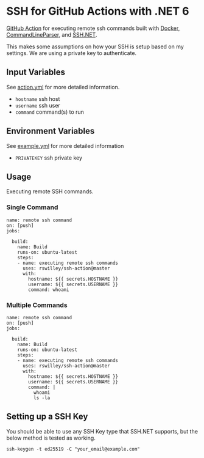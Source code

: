 # SSH for GitHub Actions with .NET 6

<a href="https://github.com/features/actions">GitHub Action</a> for executing remote ssh commands built with <a href="https://github.com/docker">Docker</a>, <a href="https://www.nuget.org/packages/CommandLineParser/">CommandLineParser</a>, and <a href="https://github.com/sshnet/SSH.NET/">SSH.NET</a>.

This makes some assumptions on how your SSH is setup based on my settings. We are using a private key to authenticate.

## Input Variables

See <a href="https://github.com/rswilley/ssh-action/blob/master/action.yml">action.yml</a> for more detailed information.

* ```hostname``` ssh host
* ```username``` ssh user
* ```command``` command(s) to run

## Environment Variables

See <a href="https://github.com/rswilley/ssh-action/blob/master/example.yml">example.yml</a> for more detailed information

* ```PRIVATEKEY``` ssh private key

## Usage

Executing remote SSH commands.

### Single Command

```
name: remote ssh command
on: [push]
jobs:

  build:
    name: Build
    runs-on: ubuntu-latest
    steps:
    - name: executing remote ssh commands
      uses: rswilley/ssh-action@master
      with:
        hostname: ${{ secrets.HOSTNAME }}
        username: ${{ secrets.USERNAME }}
        command: whoami
```

### Multiple Commands

```
name: remote ssh command
on: [push]
jobs:

  build:
    name: Build
    runs-on: ubuntu-latest
    steps:
    - name: executing remote ssh commands
      uses: rswilley/ssh-action@master
      with:
        hostname: ${{ secrets.HOSTNAME }}
        username: ${{ secrets.USERNAME }}
        command: |
          whoami
          ls -la
```

## Setting up a SSH Key

You should be able to use any SSH Key type that SSH.NET supports, but the below method is tested as working.

```ssh-keygen -t ed25519 -C "your_email@example.com"```
